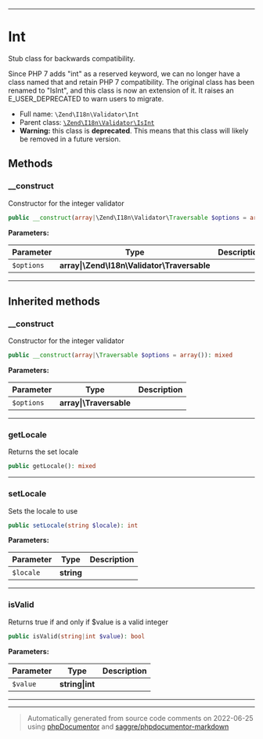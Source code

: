 ***

# Int

Stub class for backwards compatibility.

Since PHP 7 adds "int" as a reserved keyword, we can no longer have a class
named that and retain PHP 7 compatibility. The original class has been
renamed to "IsInt", and this class is now an extension of it. It raises an
E_USER_DEPRECATED to warn users to migrate.

* Full name: `\Zend\I18n\Validator\Int`
* Parent class: [`\Zend\I18n\Validator\IsInt`](./IsInt.md)
* **Warning:** this class is **deprecated**. This means that this class will likely be removed in a future version.




## Methods


### __construct

Constructor for the integer validator

```php
public __construct(array|\Zend\I18n\Validator\Traversable $options = array()): mixed
```








**Parameters:**

| Parameter | Type | Description |
|-----------|------|-------------|
| `$options` | **array&#124;\Zend\I18n\Validator\Traversable** |  |




***


## Inherited methods


### __construct

Constructor for the integer validator

```php
public __construct(array|\Traversable $options = array()): mixed
```








**Parameters:**

| Parameter | Type | Description |
|-----------|------|-------------|
| `$options` | **array&#124;\Traversable** |  |




***

### getLocale

Returns the set locale

```php
public getLocale(): mixed
```











***

### setLocale

Sets the locale to use

```php
public setLocale(string $locale): int
```








**Parameters:**

| Parameter | Type | Description |
|-----------|------|-------------|
| `$locale` | **string** |  |




***

### isValid

Returns true if and only if $value is a valid integer

```php
public isValid(string|int $value): bool
```








**Parameters:**

| Parameter | Type | Description |
|-----------|------|-------------|
| `$value` | **string&#124;int** |  |




***


***
> Automatically generated from source code comments on 2022-06-25 using [phpDocumentor](http://www.phpdoc.org/) and [saggre/phpdocumentor-markdown](https://github.com/Saggre/phpDocumentor-markdown)
